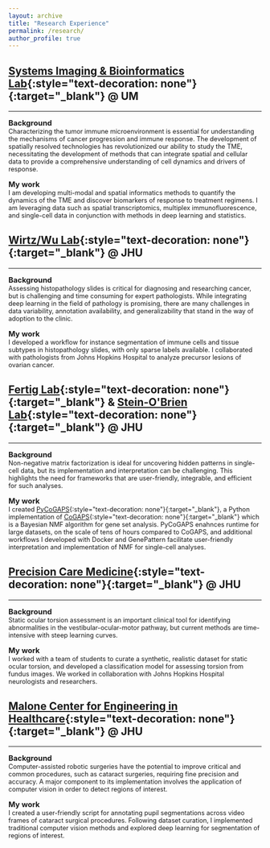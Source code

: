 ```yaml
---
layout: archive
title: "Research Experience"
permalink: /research/
author_profile: true
---
```


## [Systems Imaging & Bioinformatics Lab](https://sibl.lab.medicine.umich.edu/){:style="text-decoration: none"}{:target="_blank"} @ UM 
---

<span style="font-size:1.05em;">**Background**</span>  
<span style="font-size:0.9em;"> 
Characterizing the tumor immune microenvironment is essential for understanding the mechanisms of cancer progression and immune response. The development of spatially resolved technologies has revolutionized our ability to study the TME, necessitating the development of methods that can integrate spatial and cellular data to provide a comprehensive understanding of cell dynamics and drivers of response.
  
<span style="font-size:1.05em;">**My work**</span>  
<span style="font-size:0.9em;">
I am developing multi-modal and spatial informatics methods to quantify the dynamics of the TME and discover biomarkers of response to treatment regimens. I am leveraging data such as spatial transcriptomics, multiplex immunofluorescence, and single-cell data in conjunction with methods in deep learning and statistics. 

## [Wirtz/Wu Lab](https://wirtzlab.johnshopkins.edu/){:style="text-decoration: none"}{:target="_blank"} @ JHU 
---

<span style="font-size:1.05em;">**Background**</span>  
<span style="font-size:0.9em;"> 
Assessing histopathology slides is critical for diagnosing and researching cancer, but is challenging and time consuming for expert pathologists. While integrating deep learning in the field of pathology is promising, there are many challenges in data variability, annotation availability, and generalizability that stand in the way of adoption to the clinic.  
  
<span style="font-size:1.05em;">**My work**</span>  
<span style="font-size:0.9em;">
I developed a workflow for instance segmentation of immune cells and tissue subtypes in histopathology slides, with only sparse labels available. I collaborated with pathologists from Johns Hopkins Hospital to analyze precursor lesions of ovarian cancer.  


## [Fertig Lab](https://fertiglab.com/){:style="text-decoration: none"}{:target="_blank"} & [Stein-O'Brien Lab](http://www.steinobrienlab.org/){:style="text-decoration: none"}{:target="_blank"} @ JHU 
---

<span style="font-size:1.05em;">**Background**</span>  
<span style="font-size:0.9em;"> 
Non-negative matrix factorization is ideal for uncovering hidden patterns in single-cell data, but its implementation and interpretation can be challenging. This highlights the need for frameworks that are user-friendly, integrable, and efficient for such analyses.

<span style="font-size:1.05em;">**My work**</span>  
<span style="font-size:0.9em;">
I created [PyCoGAPS](https://www.nature.com/articles/s41596-023-00892-x){:style="text-decoration: none"}{:target="_blank"}, a Python implementation of [CoGAPS](https://bmcbioinformatics.biomedcentral.com/articles/10.1186/s12859-020-03796-9){:style="text-decoration: none"}{:target="_blank"} which is a Bayesian NMF algorithm for gene set analysis. PyCoGAPS enahnces runtime for large datasets, on the scale of tens of hours compared to CoGAPS, and additional workflows I developed with Docker and GenePattern facilitate user-friendly interpretation and implementation of NMF for single-cell analyses. 

## [Precision Care Medicine](https://sarmalab.icm.jhu.edu/courses/precision-care-medicine/){:style="text-decoration: none"}{:target="_blank"} @ JHU 
---
 
<span style="font-size:1.05em;">**Background**</span>  
<span style="font-size:0.9em;"> 
Static ocular torsion assessment is an important clinical tool for identifying abnormalities in the vestibular-ocular-motor pathway, but current methods are time-intensive with steep learning curves.  
  
<span style="font-size:1.05em;">**My work**</span>  
<span style="font-size:0.9em;">
I worked with a team of students to curate a synthetic, realistic dataset for static ocular torsion, and developed a classification model for assessing torsion from fundus images. We worked in collaboration with Johns Hopkins Hospital neurologists and researchers.

## [Malone Center for Engineering in Healthcare](https://malonecenter.jhu.edu/){:style="text-decoration: none"}{:target="_blank"} @ JHU 
---

<span style="font-size:1.05em;">**Background**</span>  
<span style="font-size:0.9em;"> 
Computer-assisted robotic surgeries have the potential to improve critical and common procedures, such as cataract surgeries, requiring fine precision and accuracy. A major component to its implementation involves the application of computer vision in order to detect regions of interest.  
  
<span style="font-size:1.05em;">**My work**</span>  
<span style="font-size:0.9em;">
I created a user-friendly script for annotating pupil segmentations across video frames of cataract surgical procedures. Following dataset curation, I implemented traditional computer vision methods and explored deep learning for segmentation of regions of interest.  
